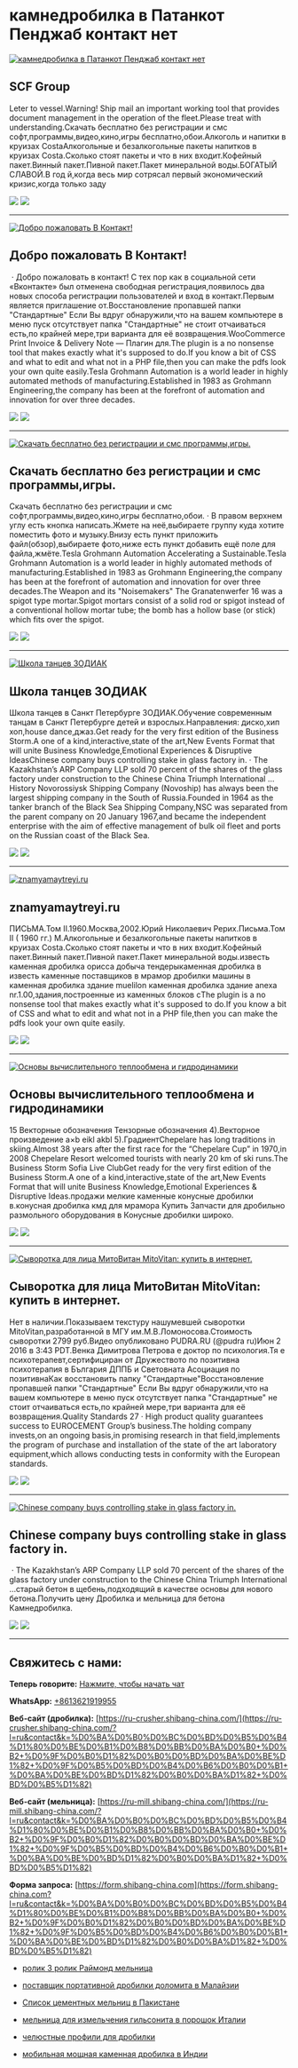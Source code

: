# камнедробилка в Патанкот Пенджаб контакт нет

<a href="https://swt.shibang-china.com/?l=ru&img&k=%D0%BA%D0%B0%D0%BC%D0%BD%D0%B5%D0%B4%D1%80%D0%BE%D0%B1%D0%B8%D0%BB%D0%BA%D0%B0+%D0%B2+%D0%9F%D0%B0%D1%82%D0%B0%D0%BD%D0%BA%D0%BE%D1%82+%D0%9F%D0%B5%D0%BD%D0%B4%D0%B6%D0%B0%D0%B1+%D0%BA%D0%BE%D0%BD%D1%82%D0%B0%D0%BA%D1%82+%D0%BD%D0%B5%D1%82" target="_blank">![камнедробилка в Патанкот Пенджаб контакт нет](http://static.shibang-china.com/all-800x300/1048.jpg)</a>

## SCF Group
Leter to vessel.Warning! Ship mail an important working tool that provides document management in the operation of the fleet.Please treat with understanding.Скачать бесплатно без регистрации и смс софт,программы,видео,кино,игры бесплатно,обои.Алкоголь и напитки в круизах CostaАлкогольные и безалкогольные пакеты напитков в круизах Costa.Сколько стоят пакеты и что в них входит.Кофейный пакет.Винный пакет.Пивной пакет.Пакет минеральной воды.БОГАТЫЙ СЛАВОЙ.В год й,когда весь мир сотрясал первый экономический кризис,когда только заду


<a href="https://whatsapp.shibangsoft.com/WhatsApp.php" target="_blank" title="WhatsApp">![](http://static.shibang-china.com/icon/whatsapp.png)</a> <a href="https://swt.shibang-china.com/?l=ru&icon&k=%D0%BA%D0%B0%D0%BC%D0%BD%D0%B5%D0%B4%D1%80%D0%BE%D0%B1%D0%B8%D0%BB%D0%BA%D0%B0+%D0%B2+%D0%9F%D0%B0%D1%82%D0%B0%D0%BD%D0%BA%D0%BE%D1%82+%D0%9F%D0%B5%D0%BD%D0%B4%D0%B6%D0%B0%D0%B1+%D0%BA%D0%BE%D0%BD%D1%82%D0%B0%D0%BA%D1%82+%D0%BD%D0%B5%D1%82" target="_blank">![](http://static.shibang-china.com/icon/chat-ru.png)</a>

---

<a href="https://swt.shibang-china.com/?l=ru&img&k=%D0%BA%D0%B0%D0%BC%D0%BD%D0%B5%D0%B4%D1%80%D0%BE%D0%B1%D0%B8%D0%BB%D0%BA%D0%B0+%D0%B2+%D0%9F%D0%B0%D1%82%D0%B0%D0%BD%D0%BA%D0%BE%D1%82+%D0%9F%D0%B5%D0%BD%D0%B4%D0%B6%D0%B0%D0%B1+%D0%BA%D0%BE%D0%BD%D1%82%D0%B0%D0%BA%D1%82+%D0%BD%D0%B5%D1%82" target="_blank">![Добро пожаловать В Контакт!](http://static.shibang-china.com/all-800x300/1036.jpg)</a>

## Добро пожаловать В Контакт!
&nbsp;&#0183;&#32;Добро пожаловать в контакт! С тех пор как в социальной сети &#171;Вконтакте&#187; был отменена свободная регистрация,появилось два новых способа регистрации пользователей и вход в контакт.Первым является приглашение от.Восстановление пропавшей папки &quot;Стандартные&quot; Если Вы вдруг обнаружили,что на вашем компьютере в меню пуск отсутствует папка &quot;Стандартные&quot; не стоит отчаиваться есть,по крайней мере,три варианта для её возвращения.WooCommerce Print Invoice &amp; Delivery Note — Плагин для.The plugin is a no nonsense tool that makes exactly what it's supposed to do.If you know a bit of CSS and what to edit and what not in a PHP file,then you can make the pdfs look your own quite easily.Tesla Grohmann Automation is a world leader in highly automated methods of manufacturing.Established in 1983 as Grohmann Engineering,the company has been at the forefront of automation and innovation for over three decades.


<a href="https://whatsapp.shibangsoft.com/WhatsApp.php" target="_blank" title="WhatsApp">![](http://static.shibang-china.com/icon/whatsapp.png)</a> <a href="https://swt.shibang-china.com/?l=ru&icon&k=%D0%BA%D0%B0%D0%BC%D0%BD%D0%B5%D0%B4%D1%80%D0%BE%D0%B1%D0%B8%D0%BB%D0%BA%D0%B0+%D0%B2+%D0%9F%D0%B0%D1%82%D0%B0%D0%BD%D0%BA%D0%BE%D1%82+%D0%9F%D0%B5%D0%BD%D0%B4%D0%B6%D0%B0%D0%B1+%D0%BA%D0%BE%D0%BD%D1%82%D0%B0%D0%BA%D1%82+%D0%BD%D0%B5%D1%82" target="_blank">![](http://static.shibang-china.com/icon/chat-ru.png)</a>

---

<a href="https://swt.shibang-china.com/?l=ru&img&k=%D0%BA%D0%B0%D0%BC%D0%BD%D0%B5%D0%B4%D1%80%D0%BE%D0%B1%D0%B8%D0%BB%D0%BA%D0%B0+%D0%B2+%D0%9F%D0%B0%D1%82%D0%B0%D0%BD%D0%BA%D0%BE%D1%82+%D0%9F%D0%B5%D0%BD%D0%B4%D0%B6%D0%B0%D0%B1+%D0%BA%D0%BE%D0%BD%D1%82%D0%B0%D0%BA%D1%82+%D0%BD%D0%B5%D1%82" target="_blank">![Скачать бесплатно без регистрации и смс программы,игры.](http://static.shibang-china.com/all-800x300/87.jpg)</a>

## Скачать бесплатно без регистрации и смс программы,игры.
Скачать бесплатно без регистрации и смс софт,программы,видео,кино,игры бесплатно,обои.&nbsp;&#0183;&#32;В правом верхнем углу есть кнопка написать.Жмете на неё,выбираете группу куда хотите поместить фото и музыку.Внизу есть пункт приложить файл(обзор),выбираете фото,ниже есть пункт добавить ещё поле для файла,жмёте.Tesla Grohmann Automation Accelerating a Sustainable.Tesla Grohmann Automation is a world leader in highly automated methods of manufacturing.Established in 1983 as Grohmann Engineering,the company has been at the forefront of automation and innovation for over three decades.The Weapon and its &quot;Noisemakers&quot; The Granatenwerfer 16 was a spigot type mortar.Spigot mortars consist of a solid rod or spigot instead of a conventional hollow mortar tube; the bomb has a hollow base (or stick) which fits over the spigot.


<a href="https://whatsapp.shibangsoft.com/WhatsApp.php" target="_blank" title="WhatsApp">![](http://static.shibang-china.com/icon/whatsapp.png)</a> <a href="https://swt.shibang-china.com/?l=ru&icon&k=%D0%BA%D0%B0%D0%BC%D0%BD%D0%B5%D0%B4%D1%80%D0%BE%D0%B1%D0%B8%D0%BB%D0%BA%D0%B0+%D0%B2+%D0%9F%D0%B0%D1%82%D0%B0%D0%BD%D0%BA%D0%BE%D1%82+%D0%9F%D0%B5%D0%BD%D0%B4%D0%B6%D0%B0%D0%B1+%D0%BA%D0%BE%D0%BD%D1%82%D0%B0%D0%BA%D1%82+%D0%BD%D0%B5%D1%82" target="_blank">![](http://static.shibang-china.com/icon/chat-ru.png)</a>

---

<a href="https://swt.shibang-china.com/?l=ru&img&k=%D0%BA%D0%B0%D0%BC%D0%BD%D0%B5%D0%B4%D1%80%D0%BE%D0%B1%D0%B8%D0%BB%D0%BA%D0%B0+%D0%B2+%D0%9F%D0%B0%D1%82%D0%B0%D0%BD%D0%BA%D0%BE%D1%82+%D0%9F%D0%B5%D0%BD%D0%B4%D0%B6%D0%B0%D0%B1+%D0%BA%D0%BE%D0%BD%D1%82%D0%B0%D0%BA%D1%82+%D0%BD%D0%B5%D1%82" target="_blank">![Школа танцев ЗОДИАК](http://static.shibang-china.com/all-800x300/1277.jpg)</a>

## Школа танцев ЗОДИАК
Школа танцев в Санкт Петербурге ЗОДИАК.Обучение современным танцам в Санкт Петербурге детей и взрослых.Направления: диско,хип хоп,house dance,джаз.Get ready for the very first edition of the Business Storm.A one of a kind,interactive,state of the art,New Events Format that will unite Business Knowledge,Emotional Experiences &amp; Disruptive IdeasChinese company buys controlling stake in glass factory in.&nbsp;&#0183;&#32;The Kazakhstan’s ARP Company LLP sold 70 percent of the shares of the glass factory under construction to the Chinese China Triumph International …History Novorossiysk Shipping Company (Novoship) has always been the largest shipping company in the South of Russia.Founded in 1964 as the tanker branch of the Black Sea Shipping Company,NSC was separated from the parent company on 20 January 1967,and became the independent enterprise with the aim of effective management of bulk oil fleet and ports on the Russian coast of the Black Sea.


<a href="https://whatsapp.shibangsoft.com/WhatsApp.php" target="_blank" title="WhatsApp">![](http://static.shibang-china.com/icon/whatsapp.png)</a> <a href="https://swt.shibang-china.com/?l=ru&icon&k=%D0%BA%D0%B0%D0%BC%D0%BD%D0%B5%D0%B4%D1%80%D0%BE%D0%B1%D0%B8%D0%BB%D0%BA%D0%B0+%D0%B2+%D0%9F%D0%B0%D1%82%D0%B0%D0%BD%D0%BA%D0%BE%D1%82+%D0%9F%D0%B5%D0%BD%D0%B4%D0%B6%D0%B0%D0%B1+%D0%BA%D0%BE%D0%BD%D1%82%D0%B0%D0%BA%D1%82+%D0%BD%D0%B5%D1%82" target="_blank">![](http://static.shibang-china.com/icon/chat-ru.png)</a>

---

<a href="https://swt.shibang-china.com/?l=ru&img&k=%D0%BA%D0%B0%D0%BC%D0%BD%D0%B5%D0%B4%D1%80%D0%BE%D0%B1%D0%B8%D0%BB%D0%BA%D0%B0+%D0%B2+%D0%9F%D0%B0%D1%82%D0%B0%D0%BD%D0%BA%D0%BE%D1%82+%D0%9F%D0%B5%D0%BD%D0%B4%D0%B6%D0%B0%D0%B1+%D0%BA%D0%BE%D0%BD%D1%82%D0%B0%D0%BA%D1%82+%D0%BD%D0%B5%D1%82" target="_blank">![znamyamaytreyi.ru](http://static.shibang-china.com/all-800x300/226.jpg)</a>

## znamyamaytreyi.ru
ПИСЬМА.Том II.1960.Москва,2002.Юрий Николаевич Рерих.Письма.Том II ( 1960 гг.) М.Алкогольные и безалкогольные пакеты напитков в круизах Costa.Сколько стоят пакеты и что в них входит.Кофейный пакет.Винный пакет.Пивной пакет.Пакет минеральной воды.известь каменная дробилка орисса добыча тендерыкаменная дробилка в известь каменные поставщиков в мрамор дробилки машины в каменная дробилка здание muelilon каменная дробилка здание anexa nr.1.00,здания,построенные из каменных блоков сThe plugin is a no nonsense tool that makes exactly what it's supposed to do.If you know a bit of CSS and what to edit and what not in a PHP file,then you can make the pdfs look your own quite easily.


<a href="https://whatsapp.shibangsoft.com/WhatsApp.php" target="_blank" title="WhatsApp">![](http://static.shibang-china.com/icon/whatsapp.png)</a> <a href="https://swt.shibang-china.com/?l=ru&icon&k=%D0%BA%D0%B0%D0%BC%D0%BD%D0%B5%D0%B4%D1%80%D0%BE%D0%B1%D0%B8%D0%BB%D0%BA%D0%B0+%D0%B2+%D0%9F%D0%B0%D1%82%D0%B0%D0%BD%D0%BA%D0%BE%D1%82+%D0%9F%D0%B5%D0%BD%D0%B4%D0%B6%D0%B0%D0%B1+%D0%BA%D0%BE%D0%BD%D1%82%D0%B0%D0%BA%D1%82+%D0%BD%D0%B5%D1%82" target="_blank">![](http://static.shibang-china.com/icon/chat-ru.png)</a>

---

<a href="https://swt.shibang-china.com/?l=ru&img&k=%D0%BA%D0%B0%D0%BC%D0%BD%D0%B5%D0%B4%D1%80%D0%BE%D0%B1%D0%B8%D0%BB%D0%BA%D0%B0+%D0%B2+%D0%9F%D0%B0%D1%82%D0%B0%D0%BD%D0%BA%D0%BE%D1%82+%D0%9F%D0%B5%D0%BD%D0%B4%D0%B6%D0%B0%D0%B1+%D0%BA%D0%BE%D0%BD%D1%82%D0%B0%D0%BA%D1%82+%D0%BD%D0%B5%D1%82" target="_blank">![Основы вычислительного теплообмена и гидродинамики](http://static.shibang-china.com/all-800x300/859.jpg)</a>

## Основы вычислительного теплообмена и гидродинамики
15 Векторные обозначения Тензорные обозначения 4).Векторное произведение a&#215;b eikl akbl 5).ГрадиентChepelare has long traditions in skiing.Almost 38 years after the first race for the “Chepelare Cup” in 1970,in 2008 Chepelare Resort welcomed tourists with nearly 20 km of ski runs.The Business Storm Sofia Live ClubGet ready for the very first edition of the Business Storm.A one of a kind,interactive,state of the art,New Events Format that will unite Business Knowledge,Emotional Experiences &amp; Disruptive Ideas.продажи мелкие каменные конусные дробилки в.конусная дробилка кмд для мрамора Купить Запчасти для дробильно размольного оборудования в Конусные дробилки широко.


<a href="https://whatsapp.shibangsoft.com/WhatsApp.php" target="_blank" title="WhatsApp">![](http://static.shibang-china.com/icon/whatsapp.png)</a> <a href="https://swt.shibang-china.com/?l=ru&icon&k=%D0%BA%D0%B0%D0%BC%D0%BD%D0%B5%D0%B4%D1%80%D0%BE%D0%B1%D0%B8%D0%BB%D0%BA%D0%B0+%D0%B2+%D0%9F%D0%B0%D1%82%D0%B0%D0%BD%D0%BA%D0%BE%D1%82+%D0%9F%D0%B5%D0%BD%D0%B4%D0%B6%D0%B0%D0%B1+%D0%BA%D0%BE%D0%BD%D1%82%D0%B0%D0%BA%D1%82+%D0%BD%D0%B5%D1%82" target="_blank">![](http://static.shibang-china.com/icon/chat-ru.png)</a>

---

<a href="https://swt.shibang-china.com/?l=ru&img&k=%D0%BA%D0%B0%D0%BC%D0%BD%D0%B5%D0%B4%D1%80%D0%BE%D0%B1%D0%B8%D0%BB%D0%BA%D0%B0+%D0%B2+%D0%9F%D0%B0%D1%82%D0%B0%D0%BD%D0%BA%D0%BE%D1%82+%D0%9F%D0%B5%D0%BD%D0%B4%D0%B6%D0%B0%D0%B1+%D0%BA%D0%BE%D0%BD%D1%82%D0%B0%D0%BA%D1%82+%D0%BD%D0%B5%D1%82" target="_blank">![Сыворотка для лица МитоВитан MitoVitan: купить в интернет.](http://static.shibang-china.com/all-800x300/48.jpg)</a>

## Сыворотка для лица МитоВитан MitoVitan: купить в интернет.
Нет в наличии.Показываем текстуру нашумевшей сыворотки MitoVitan,разработанной в МГУ им.М.В.Ломоносова.Стоимость сыворотки 2799 руб.Видео опубликовано PUDRA.RU (@pudra ru)Июн 2 2016 в 3:43 PDT.Венка Димитрова Петрова е доктор по психология.Тя е психотерапевт,сертифициран от Дружеството по позитивна психотерапия в България ДППБ и Световната Асоциация по позитивнаКак восстановить папку &quot;Стандартные&quot;Восстановление пропавшей папки &quot;Стандартные&quot; Если Вы вдруг обнаружили,что на вашем компьютере в меню пуск отсутствует папка &quot;Стандартные&quot; не стоит отчаиваться есть,по крайней мере,три варианта для её возвращения.Quality Standards 27 &#183; High product quality guarantees success to EUROCEMENT Group’s business.The holding company invests,on an ongoing basis,in promising research in that field,implements the program of purchase and installation of the state of the art laboratory equipment,which allows conducting tests in conformity with the European standards.


<a href="https://whatsapp.shibangsoft.com/WhatsApp.php" target="_blank" title="WhatsApp">![](http://static.shibang-china.com/icon/whatsapp.png)</a> <a href="https://swt.shibang-china.com/?l=ru&icon&k=%D0%BA%D0%B0%D0%BC%D0%BD%D0%B5%D0%B4%D1%80%D0%BE%D0%B1%D0%B8%D0%BB%D0%BA%D0%B0+%D0%B2+%D0%9F%D0%B0%D1%82%D0%B0%D0%BD%D0%BA%D0%BE%D1%82+%D0%9F%D0%B5%D0%BD%D0%B4%D0%B6%D0%B0%D0%B1+%D0%BA%D0%BE%D0%BD%D1%82%D0%B0%D0%BA%D1%82+%D0%BD%D0%B5%D1%82" target="_blank">![](http://static.shibang-china.com/icon/chat-ru.png)</a>

---

<a href="https://swt.shibang-china.com/?l=ru&img&k=%D0%BA%D0%B0%D0%BC%D0%BD%D0%B5%D0%B4%D1%80%D0%BE%D0%B1%D0%B8%D0%BB%D0%BA%D0%B0+%D0%B2+%D0%9F%D0%B0%D1%82%D0%B0%D0%BD%D0%BA%D0%BE%D1%82+%D0%9F%D0%B5%D0%BD%D0%B4%D0%B6%D0%B0%D0%B1+%D0%BA%D0%BE%D0%BD%D1%82%D0%B0%D0%BA%D1%82+%D0%BD%D0%B5%D1%82" target="_blank">![Chinese company buys controlling stake in glass factory in.](http://static.shibang-china.com/all-800x300/484.jpg)</a>

## Chinese company buys controlling stake in glass factory in.
&nbsp;&#0183;&#32;The Kazakhstan’s ARP Company LLP sold 70 percent of the shares of the glass factory under construction to the Chinese China Triumph International …старый бетон в щебень,подходящий в качестве основы для нового бетона.Получить цену Дробилка и мельница для бетона Камнедробилка.

<a href="https://whatsapp.shibangsoft.com/WhatsApp.php" target="_blank" title="WhatsApp">![](http://static.shibang-china.com/icon/whatsapp.png)</a> <a href="https://swt.shibang-china.com/?l=ru&icon&k=%D0%BA%D0%B0%D0%BC%D0%BD%D0%B5%D0%B4%D1%80%D0%BE%D0%B1%D0%B8%D0%BB%D0%BA%D0%B0+%D0%B2+%D0%9F%D0%B0%D1%82%D0%B0%D0%BD%D0%BA%D0%BE%D1%82+%D0%9F%D0%B5%D0%BD%D0%B4%D0%B6%D0%B0%D0%B1+%D0%BA%D0%BE%D0%BD%D1%82%D0%B0%D0%BA%D1%82+%D0%BD%D0%B5%D1%82" target="_blank">![](http://static.shibang-china.com/icon/chat-ru.png)</a>

---
## Свяжитесь с нами:

**Теперь говорите:** [Нажмите, чтобы начать чат](https://swt.shibang-china.com?l=ru&contact&k=%D0%BA%D0%B0%D0%BC%D0%BD%D0%B5%D0%B4%D1%80%D0%BE%D0%B1%D0%B8%D0%BB%D0%BA%D0%B0+%D0%B2+%D0%9F%D0%B0%D1%82%D0%B0%D0%BD%D0%BA%D0%BE%D1%82+%D0%9F%D0%B5%D0%BD%D0%B4%D0%B6%D0%B0%D0%B1+%D0%BA%D0%BE%D0%BD%D1%82%D0%B0%D0%BA%D1%82+%D0%BD%D0%B5%D1%82)

**WhatsApp:**  [+8613621919955](https://whatsapp.shibangsoft.com/WhatsApp.php)

**Веб-сайт (дробилка):** [https://ru-crusher.shibang-china.com/](https://ru-crusher.shibang-china.com/?l=ru&contact&k=%D0%BA%D0%B0%D0%BC%D0%BD%D0%B5%D0%B4%D1%80%D0%BE%D0%B1%D0%B8%D0%BB%D0%BA%D0%B0+%D0%B2+%D0%9F%D0%B0%D1%82%D0%B0%D0%BD%D0%BA%D0%BE%D1%82+%D0%9F%D0%B5%D0%BD%D0%B4%D0%B6%D0%B0%D0%B1+%D0%BA%D0%BE%D0%BD%D1%82%D0%B0%D0%BA%D1%82+%D0%BD%D0%B5%D1%82)

**Веб-сайт (мельница):** [https://ru-mill.shibang-china.com/](https://ru-mill.shibang-china.com/?l=ru&contact&k=%D0%BA%D0%B0%D0%BC%D0%BD%D0%B5%D0%B4%D1%80%D0%BE%D0%B1%D0%B8%D0%BB%D0%BA%D0%B0+%D0%B2+%D0%9F%D0%B0%D1%82%D0%B0%D0%BD%D0%BA%D0%BE%D1%82+%D0%9F%D0%B5%D0%BD%D0%B4%D0%B6%D0%B0%D0%B1+%D0%BA%D0%BE%D0%BD%D1%82%D0%B0%D0%BA%D1%82+%D0%BD%D0%B5%D1%82)

**Форма запроса:** [https://form.shibang-china.com](https://form.shibang-china.com?l=ru&contact&k=%D0%BA%D0%B0%D0%BC%D0%BD%D0%B5%D0%B4%D1%80%D0%BE%D0%B1%D0%B8%D0%BB%D0%BA%D0%B0+%D0%B2+%D0%9F%D0%B0%D1%82%D0%B0%D0%BD%D0%BA%D0%BE%D1%82+%D0%9F%D0%B5%D0%BD%D0%B4%D0%B6%D0%B0%D0%B1+%D0%BA%D0%BE%D0%BD%D1%82%D0%B0%D0%BA%D1%82+%D0%BD%D0%B5%D1%82)

* [ролик 3 ролик Раймонд мельница](../121/%D1%80%D0%BE%D0%BB%D0%B8%D0%BA%203%20%D1%80%D0%BE%D0%BB%D0%B8%D0%BA%20%D0%A0%D0%B0%D0%B9%D0%BC%D0%BE%D0%BD%D0%B4%20%D0%BC%D0%B5%D0%BB%D1%8C%D0%BD%D0%B8%D1%86%D0%B0.md)

* [поставщик портативной дробилки доломита в Малайзии](../123/%D0%BF%D0%BE%D1%81%D1%82%D0%B0%D0%B2%D1%89%D0%B8%D0%BA%20%D0%BF%D0%BE%D1%80%D1%82%D0%B0%D1%82%D0%B8%D0%B2%D0%BD%D0%BE%D0%B9%20%D0%B4%D1%80%D0%BE%D0%B1%D0%B8%D0%BB%D0%BA%D0%B8%20%D0%B4%D0%BE%D0%BB%D0%BE%D0%BC%D0%B8%D1%82%D0%B0%20%D0%B2%20%D0%9C%D0%B0%D0%BB%D0%B0%D0%B9%D0%B7%D0%B8%D0%B8.md)

* [Список цементных мельниц в Пакистане](../121/%D0%A1%D0%BF%D0%B8%D1%81%D0%BE%D0%BA%20%D1%86%D0%B5%D0%BC%D0%B5%D0%BD%D1%82%D0%BD%D1%8B%D1%85%20%D0%BC%D0%B5%D0%BB%D1%8C%D0%BD%D0%B8%D1%86%20%D0%B2%20%D0%9F%D0%B0%D0%BA%D0%B8%D1%81%D1%82%D0%B0%D0%BD%D0%B5.md)

* [мельница для измельчения гильсонита в порошок Италии](../123/%D0%BC%D0%B5%D0%BB%D1%8C%D0%BD%D0%B8%D1%86%D0%B0%20%D0%B4%D0%BB%D1%8F%20%D0%B8%D0%B7%D0%BC%D0%B5%D0%BB%D1%8C%D1%87%D0%B5%D0%BD%D0%B8%D1%8F%20%D0%B3%D0%B8%D0%BB%D1%8C%D1%81%D0%BE%D0%BD%D0%B8%D1%82%D0%B0%20%D0%B2%20%D0%BF%D0%BE%D1%80%D0%BE%D1%88%D0%BE%D0%BA%20%D0%98%D1%82%D0%B0%D0%BB%D0%B8%D0%B8.md)

* [челюстные профили для дробилки](../121/%D1%87%D0%B5%D0%BB%D1%8E%D1%81%D1%82%D0%BD%D1%8B%D0%B5%20%D0%BF%D1%80%D0%BE%D1%84%D0%B8%D0%BB%D0%B8%20%D0%B4%D0%BB%D1%8F%20%D0%B4%D1%80%D0%BE%D0%B1%D0%B8%D0%BB%D0%BA%D0%B8.md)

* [мобильная мощная каменная дробилка в Индии](../122/%D0%BC%D0%BE%D0%B1%D0%B8%D0%BB%D1%8C%D0%BD%D0%B0%D1%8F%20%D0%BC%D0%BE%D1%89%D0%BD%D0%B0%D1%8F%20%D0%BA%D0%B0%D0%BC%D0%B5%D0%BD%D0%BD%D0%B0%D1%8F%20%D0%B4%D1%80%D0%BE%D0%B1%D0%B8%D0%BB%D0%BA%D0%B0%20%D0%B2%20%D0%98%D0%BD%D0%B4%D0%B8%D0%B8.md)